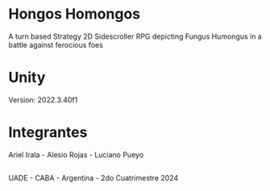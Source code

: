 # Hongos Homongos
A turn based Strategy 2D Sidescroller RPG depicting Fungus Humongus in a battle against ferocious foes

# Unity
Version: 2022.3.40f1

# Integrantes
Ariel Irala - Alesio Rojas - Luciano Pueyo

##
UADE - CABA - Argentina - 2do Cuatrimestre 2024
